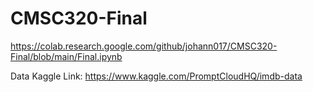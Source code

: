 # CMSC320-Final
https://colab.research.google.com/github/johann017/CMSC320-Final/blob/main/Final.ipynb


Data Kaggle Link: 
https://www.kaggle.com/PromptCloudHQ/imdb-data
